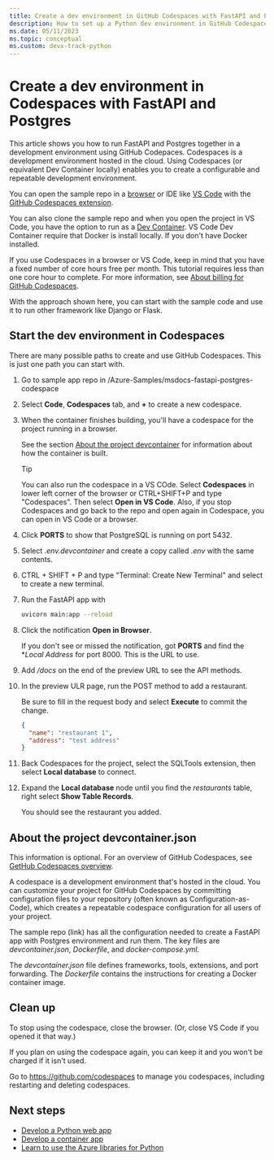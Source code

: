 ```yaml
---
title: Create a dev environment in GitHub Codespaces with FastAPI and Postgres.
description: How to set up a Python dev environment in GitHub Codespaces with FastAPI and Postgres.
ms.date: 05/11/2023
ms.topic: conceptual
ms.custom: devx-track-python
---
```


# Create a dev environment in Codespaces with FastAPI and Postgres

This article shows you how to run FastAPI and Postgres together in a development environment using GitHub Codepaces. Codespaces is a development environment hosted in the cloud.  Using Codespaces (or equivalent Dev Container locally) enables you to create a configurable and repeatable development environment.

You can open the sample repo in a [browser](https://docs.github.com/en/codespaces/developing-in-codespaces/creating-a-codespace-for-a-repository) or IDE like [VS Code](https://code.visualstudio.com/docs/remote/codespaces) with the [GitHub Codespaces extension](https://marketplace.visualstudio.com/items?itemName=GitHub.codespaces).

You can also clone the sample repo and when you open the project in VS Code, you have the option to run as a [Dev Container](https://code.visualstudio.com/docs/devcontainers/containers). VS Code Dev Container require that Docker is install locally. If you don't have Docker installed.

If you use Codespaces in a browser or VS Code, keep in mind that you have a fixed number of core hours free per month. This tutorial requires less than one core hour to complete. For more information, see [About billing for GitHub Codespaces](https://docs.github.com/en/billing/managing-billing-for-github-codespaces/about-billing-for-github-codespaces).

With the approach shown here, you can start with the sample code and use it to run other framework like Django or Flask. 

## Start the dev environment in Codespaces

There are many possible paths to create and use GitHub Codespaces. This is just one path you can start with.

1. Go to sample app repo in /Azure-Samples/msdocs-fastapi-postgres-codespace

1. Select **Code**, **Codespaces** tab, and **+** to create a new codespace.

1. When the container finishes building, you'll have a codespace for the project running in a browser.

    See the section [About the project devcontainer](#below) for information about how the container is built.

    > [!TIP]
    > You can also run the codespace in a VS COde. Select **Codespaces** in lower left corner of the browser or CTRL+SHIFT+P and type "Codespaces". Then select **Open in VS Code**. Also, if you stop Codespaces and go back to the repo and open again in Codespace, you can open in VS Code or a browser.

1. Click **PORTS** to show that PostgreSQL is running on port 5432.

1. Select *.env.devcontainer* and create a copy called *.env* with the same contents.

1. CTRL + SHIFT + P and type "Terminal: Create New Terminal" and select to create a new terminal.

1. Run the FastAPI app with

    ```bash
    uvicorn main:app --reload
    ```

1. Click the notification **Open in Browser**.

    If you don't see or missed the notification, got **PORTS** and find the **Local Address* for port 8000. This is the URL to use.

1. Add */docs* on the end of the preview URL to see the API methods.

1. In the preview ULR page, run the POST method to add a restaurant.

    Be sure to fill in the request body and select **Execute** to commit the change.

    ```json
    {
      "name": "restaurant 1",
      "address": "test address"
    }
    ```

1. Back Codespaces for the project, select the SQLTools extension, then select **Local database** to connect.

1. Expand the **Local database** node until you find the *restaurants* table, right select **Show Table Records**.

    You should see the restaurant you added.

## About the project devcontainer.json

This information is optional. For an overview of GitHub Codespaces, see [GetHub Codespaces overview](https://docs.github.com/codespaces/overview). 

A codespace is a development environment that's hosted in the cloud. You can customize your project for GitHub Codespaces by committing configuration files to your repository (often known as Configuration-as-Code), which creates a repeatable codespace configuration for all users of your project.

The sample repo (link) has all the configuration needed to create a FastAPI app with Postgres environment and run them. The key files are *devcontainer.json*, *Dockerfile*, and *docker-compose.yml*.

The *devcontainer.json* file defines frameworks, tools, extensions, and port forwarding. The *Dockerfile* contains the instructions for creating a Docker container image.


## Clean up

To stop using the codespace, close the browser. (Or, close VS Code if you opened it that way.)

If you plan on using the codespace again, you can keep it and you won't be charged if it isn't used.

Go to https://github.com/codespaces to manage you codespaces, including restarting and deleting codespaces.


## Next steps

* [Develop a Python web app](/azure/app-service/quickstart-python?toc=/azure/developer/python/toc.json&bc=/azure/developer/breadcrumb/toc.json)
* [Develop a container app](./containers-in-azure-overview-python.md)
* [Learn to use the Azure libraries for Python](./sdk/azure-sdk-overview.md)
